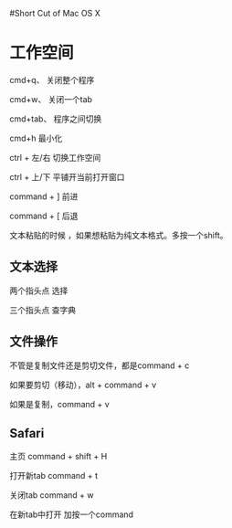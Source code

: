 #Short Cut of Mac OS X

# 工作空间
cmd+q、  关闭整个程序

cmd+w、 关闭一个tab

cmd+tab、 程序之间切换

cmd+h    最小化

ctrl + 左/右     切换工作空间 

ctrl + 上/下     平铺开当前打开窗口 

command + ] 前进

command + [ 后退

文本粘贴的时候 ，如果想粘贴为纯文本格式。多按一个shift。

## 文本选择
两个指头点 选择

三个指头点 查字典

## 文件操作
不管是复制文件还是剪切文件，都是command + c

如果要剪切（移动），alt + command + v

如果是复制，command + v 

## Safari
主页 command + shift + H

打开新tab command + t

关闭tab  command + w

在新tab中打开   加按一个command


